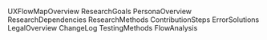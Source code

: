 UXFlowMapOverview
ResearchGoals
PersonaOverview
ResearchDependencies
ResearchMethods
ContributionSteps
ErrorSolutions
LegalOverview
ChangeLog
TestingMethods
FlowAnalysis
